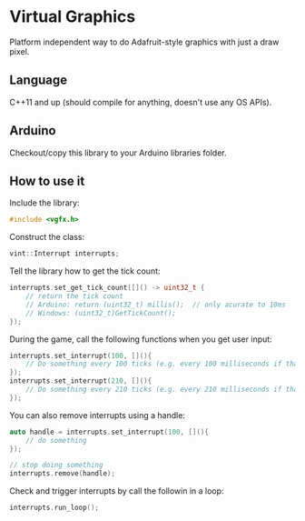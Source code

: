 Virtual Graphics
================
Platform independent way to do Adafruit-style graphics with just a draw pixel.

Language
--------
C++11 and up (should compile for anything, doesn't use any OS APIs).

Arduino
-------
Checkout/copy this library to your Arduino libraries folder.

How to use it
-------------
Include the library:

```cpp
#include <vgfx.h>
```

Construct the class:

```cpp
vint::Interrupt interrupts;
```

Tell the library how to get the tick count:

```cpp
interrupts.set_get_tick_count([]() -> uint32_t {
    // return the tick count
    // Arduino: return (uint32_t) millis();  // only acurate to 10ms
    // Windows: (uint32_t)GetTickCount();
});
```

During the game, call the following functions when you get user input:

```cpp
interrupts.set_interrupt(100, [](){
    // Do something every 100 ticks (e.g. every 100 milliseconds if thats your tick count source)
});
interrupts.set_interrupt(210, [](){
    // Do something every 210 ticks (e.g. every 210 milliseconds if thats your tick count source)
});
```

You can also remove interrupts using a handle:
```cpp
auto handle = interrupts.set_interrupt(100, [](){
    // do something
});

// stop doing something
interrupts.remove(handle);
```

Check and trigger interrupts by call the followin in a loop:

```cpp
interrupts.run_loop();
```
